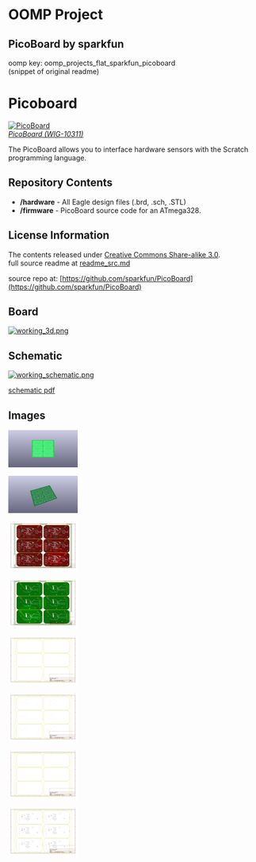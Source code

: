 # OOMP Project  
## PicoBoard  by sparkfun  
  
oomp key: oomp_projects_flat_sparkfun_picoboard  
(snippet of original readme)  
  
Picoboard  
=========  
  
[![PicoBoard](https://dlnmh9ip6v2uc.cloudfront.net/images/products/1/0/3/1/1/10311-01b_i_ma.jpg)   
*PicoBoard (WIG-10311)*](https://www.sparkfun.com/products/10311)  
  
The PicoBoard allows you to interface hardware sensors with the Scratch programming language.  
  
  
Repository Contents  
-------------------  
* **/hardware** - All Eagle design files (.brd, .sch, .STL)  
* **/firmware** - PicoBoard source code for an ATmega328.  
  
License Information  
-------------------  
The contents released under [Creative Commons Share-alike 3.0](http://creativecommons.org/licenses/by-sa/3.0/).    
  full source readme at [readme_src.md](readme_src.md)  
  
source repo at: [https://github.com/sparkfun/PicoBoard](https://github.com/sparkfun/PicoBoard)  
## Board  
  
[![working_3d.png](working_3d_600.png)](working_3d.png)  
## Schematic  
  
[![working_schematic.png](working_schematic_600.png)](working_schematic.png)  
  
[schematic pdf](working_schematic.pdf)  
## Images  
  
[![working_3D_bottom.png](working_3D_bottom_140.png)](working_3D_bottom.png)  
  
[![working_3D_top.png](working_3D_top_140.png)](working_3D_top.png)  
  
[![working_assembly_page_01.png](working_assembly_page_01_140.png)](working_assembly_page_01.png)  
  
[![working_assembly_page_02.png](working_assembly_page_02_140.png)](working_assembly_page_02.png)  
  
[![working_assembly_page_03.png](working_assembly_page_03_140.png)](working_assembly_page_03.png)  
  
[![working_assembly_page_04.png](working_assembly_page_04_140.png)](working_assembly_page_04.png)  
  
[![working_assembly_page_05.png](working_assembly_page_05_140.png)](working_assembly_page_05.png)  
  
[![working_assembly_page_06.png](working_assembly_page_06_140.png)](working_assembly_page_06.png)  
